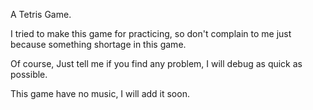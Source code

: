 A Tetris Game.

I tried to make this game for practicing, 
so don't complain to me just because something shortage in this game.

Of course,
Just tell me if you find any problem, I will debug as quick as possible.

This game have no music, I will add it soon.
